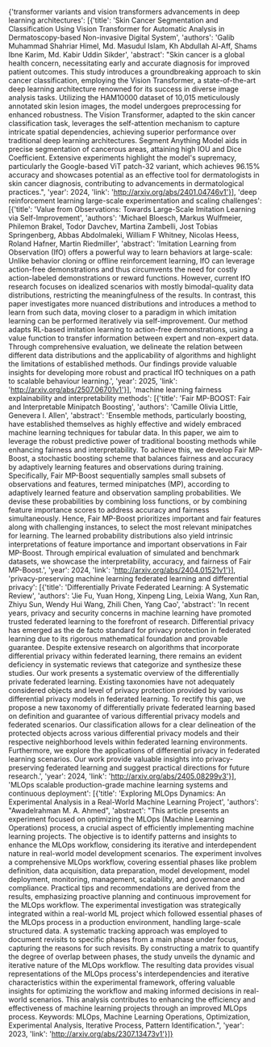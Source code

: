 {'transformer variants and vision transformers advancements in deep learning architectures': [{'title': 'Skin Cancer Segmentation and Classification Using Vision Transformer for Automatic Analysis in Dermatoscopy-based Non-invasive Digital System', 'authors': 'Galib Muhammad Shahriar Himel, Md. Masudul Islam, Kh Abdullah Al-Aff, Shams Ibne Karim, Md. Kabir Uddin Sikder', 'abstract': "Skin cancer is a global health concern, necessitating early and accurate diagnosis for improved patient outcomes. This study introduces a groundbreaking approach to skin cancer classification, employing the Vision Transformer, a state-of-the-art deep learning architecture renowned for its success in diverse image analysis tasks. Utilizing the HAM10000 dataset of 10,015 meticulously annotated skin lesion images, the model undergoes preprocessing for enhanced robustness. The Vision Transformer, adapted to the skin cancer classification task, leverages the self-attention mechanism to capture intricate spatial dependencies, achieving superior performance over traditional deep learning architectures. Segment Anything Model aids in precise segmentation of cancerous areas, attaining high IOU and Dice Coefficient. Extensive experiments highlight the model's supremacy, particularly the Google-based ViT patch-32 variant, which achieves 96.15% accuracy and showcases potential as an effective tool for dermatologists in skin cancer diagnosis, contributing to advancements in dermatological practices.", 'year': 2024, 'link': 'http://arxiv.org/abs/2401.04746v1'}], 'deep reinforcement learning large-scale experimentation and scaling challenges': [{'title': 'Value from Observations: Towards Large-Scale Imitation Learning via Self-Improvement', 'authors': 'Michael Bloesch, Markus Wulfmeier, Philemon Brakel, Todor Davchev, Martina Zambelli, Jost Tobias Springenberg, Abbas Abdolmaleki, William F Whitney, Nicolas Heess, Roland Hafner, Martin Riedmiller', 'abstract': 'Imitation Learning from Observation (IfO) offers a powerful way to learn behaviors at large-scale: Unlike behavior cloning or offline reinforcement learning, IfO can leverage action-free demonstrations and thus circumvents the need for costly action-labeled demonstrations or reward functions. However, current IfO research focuses on idealized scenarios with mostly bimodal-quality data distributions, restricting the meaningfulness of the results. In contrast, this paper investigates more nuanced distributions and introduces a method to learn from such data, moving closer to a paradigm in which imitation learning can be performed iteratively via self-improvement. Our method adapts RL-based imitation learning to action-free demonstrations, using a value function to transfer information between expert and non-expert data. Through comprehensive evaluation, we delineate the relation between different data distributions and the applicability of algorithms and highlight the limitations of established methods. Our findings provide valuable insights for developing more robust and practical IfO techniques on a path to scalable behaviour learning.', 'year': 2025, 'link': 'http://arxiv.org/abs/2507.06701v1'}], 'machine learning fairness explainability and interpretability methods': [{'title': 'Fair MP-BOOST: Fair and Interpretable Minipatch Boosting', 'authors': 'Camille Olivia Little, Genevera I. Allen', 'abstract': 'Ensemble methods, particularly boosting, have established themselves as highly effective and widely embraced machine learning techniques for tabular data. In this paper, we aim to leverage the robust predictive power of traditional boosting methods while enhancing fairness and interpretability. To achieve this, we develop Fair MP-Boost, a stochastic boosting scheme that balances fairness and accuracy by adaptively learning features and observations during training. Specifically, Fair MP-Boost sequentially samples small subsets of observations and features, termed minipatches (MP), according to adaptively learned feature and observation sampling probabilities. We devise these probabilities by combining loss functions, or by combining feature importance scores to address accuracy and fairness simultaneously. Hence, Fair MP-Boost prioritizes important and fair features along with challenging instances, to select the most relevant minipatches for learning. The learned probability distributions also yield intrinsic interpretations of feature importance and important observations in Fair MP-Boost. Through empirical evaluation of simulated and benchmark datasets, we showcase the interpretability, accuracy, and fairness of Fair MP-Boost.', 'year': 2024, 'link': 'http://arxiv.org/abs/2404.01521v1'}], 'privacy-preserving machine learning federated learning and differential privacy': [{'title': 'Differentially Private Federated Learning: A Systematic Review', 'authors': 'Jie Fu, Yuan Hong, Xinpeng Ling, Leixia Wang, Xun Ran, Zhiyu Sun, Wendy Hui Wang, Zhili Chen, Yang Cao', 'abstract': 'In recent years, privacy and security concerns in machine learning have promoted trusted federated learning to the forefront of research. Differential privacy has emerged as the de facto standard for privacy protection in federated learning due to its rigorous mathematical foundation and provable guarantee. Despite extensive research on algorithms that incorporate differential privacy within federated learning, there remains an evident deficiency in systematic reviews that categorize and synthesize these studies.   Our work presents a systematic overview of the differentially private federated learning. Existing taxonomies have not adequately considered objects and level of privacy protection provided by various differential privacy models in federated learning. To rectify this gap, we propose a new taxonomy of differentially private federated learning based on definition and guarantee of various differential privacy models and federated scenarios. Our classification allows for a clear delineation of the protected objects across various differential privacy models and their respective neighborhood levels within federated learning environments. Furthermore, we explore the applications of differential privacy in federated learning scenarios. Our work provide valuable insights into privacy-preserving federated learning and suggest practical directions for future research.', 'year': 2024, 'link': 'http://arxiv.org/abs/2405.08299v3'}], 'MLOps scalable production-grade machine learning systems and continuous deployment': [{'title': 'Exploring MLOps Dynamics: An Experimental Analysis in a Real-World Machine Learning Project', 'authors': "Awadelrahman M. A. Ahmed", 'abstract': "This article presents an experiment focused on optimizing the MLOps (Machine Learning Operations) process, a crucial aspect of efficiently implementing machine learning projects. The objective is to identify patterns and insights to enhance the MLOps workflow, considering its iterative and interdependent nature in real-world model development scenarios.   The experiment involves a comprehensive MLOps workflow, covering essential phases like problem definition, data acquisition, data preparation, model development, model deployment, monitoring, management, scalability, and governance and compliance. Practical tips and recommendations are derived from the results, emphasizing proactive planning and continuous improvement for the MLOps workflow.   The experimental investigation was strategically integrated within a real-world ML project which followed essential phases of the MLOps process in a production environment, handling large-scale structured data. A systematic tracking approach was employed to document revisits to specific phases from a main phase under focus, capturing the reasons for such revisits. By constructing a matrix to quantify the degree of overlap between phases, the study unveils the dynamic and iterative nature of the MLOps workflow.   The resulting data provides visual representations of the MLOps process's interdependencies and iterative characteristics within the experimental framework, offering valuable insights for optimizing the workflow and making informed decisions in real-world scenarios. This analysis contributes to enhancing the efficiency and effectiveness of machine learning projects through an improved MLOps process.   Keywords: MLOps, Machine Learning Operations, Optimization, Experimental Analysis, Iterative Process, Pattern Identification.", 'year': 2023, 'link': 'http://arxiv.org/abs/2307.13473v1'}]}